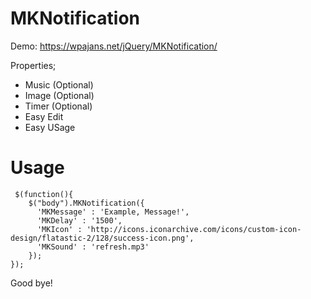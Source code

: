 # MKNotification

Demo: https://wpajans.net/jQuery/MKNotification/

Properties;

- Music (Optional)
- Image (Optional)
- Timer (Optional)
- Easy Edit
- Easy USage


# Usage
```
 $(function(){
    $("body").MKNotification({
      'MKMessage' : 'Example, Message!',
      'MKDelay' : '1500',
      'MKIcon' : 'http://icons.iconarchive.com/icons/custom-icon-design/flatastic-2/128/success-icon.png',
      'MKSound' : 'refresh.mp3'
    });
});
 ```
 
 Good bye!
